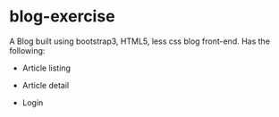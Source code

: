 # blog-exercise

A Blog built using bootstrap3, HTML5, less css blog front-end. Has the following:

  - Article listing

  - Article detail

  - Login